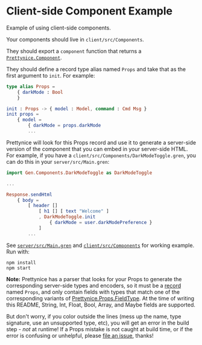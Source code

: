 # Client-side Component Example

Example of using client-side components.

Your components should live in `client/src/Components`.

They should export a `component` function that returns a [`Prettynice.Component`](https://github.com/blaix/prettynice/blob/main/src/Prettynice/Component.gren).

They should define a record type alias named `Props` and take that as the first argument to `init`.
For example:

```elm
type alias Props =
    { darkMode : Bool
    }

init : Props -> { model : Model, command : Cmd Msg }
init props =
    { model = 
        { darkMode = props.darkMode
        ...
```

Prettynice will look for this Props record and use it to generate a
server-side version of the component that you can embed in your server-side HTML.
For example, if you have a `client/src/Components/DarkModeToggle.gren`, you can do
this in your `server/src/Main.gren`:


```elm
import Gen.Components.DarkModeToggle as DarkModeToggle

...

Response.sendHtml
    { body =
        [ header []
            [ h1 [] [ text "Welcome" ]
            , DarkModeToggle.init
                { darkMode = user.darkModePreference }
            ]
        ...
```

See [`server/src/Main.gren`](server/src/Main.gren) and [`client/src/Components`](client/src/Components) for working example.
Run with:

```
npm install
npm start
```

**Note:** Prettynice has a parser that looks for your Props to generate the corresponding server-side types and encoders,
so it must be a [record](https://gren-lang.org/book/syntax/records.html) named `Props`,
and only contain fields with types that match one of the corresponding variants of [Prettynice.Props.FieldType](https://github.com/blaix/prettynice/blob/main/src/Prettynice/Props.gren).
At the time of writing this README, String, Int, Float, Bool, Array, and Maybe fields are supported.

But don't worry, if you color outside the lines (mess up the name, type signature, use an unsupported type, etc), you will get an error in the build step - _not_ at runtime!
If a Props mistake is not caught at build time, or if the error is confusing or unhelpful, please [file an issue](https://github.com/blaix/prettynice/issues), thanks!

